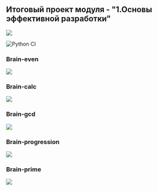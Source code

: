 
<h2>Итоговый проект модуля - "1.Основы эффективной разработки"</h2>

<a href="https://codeclimate.com/github/codeclimate/codeclimate/maintainability"><img src="https://api.codeclimate.com/v1/badges/a99a88d28ad37a79dbf6/maintainability" /></a>

![Python CI](https://github.com/pletnev-aa/python-project-lvl1/workflows/Python%20CI/badge.svg)


<h3>Brain-even</h3>
<a href="https://asciinema.org/a/dLKasYCAnE1syRucKKRZYgDFx" target="_blank"><img src="https://asciinema.org/a/dLKasYCAnE1syRucKKRZYgDFx.svg" /></a>

<h3>Brain-calc</h3>
<a href="https://asciinema.org/a/NvRGPDI9LCtfJbZCIA1KhLsUX" target="_blank"><img src="https://asciinema.org/a/NvRGPDI9LCtfJbZCIA1KhLsUX.svg" /></a>

<h3>Brain-gcd</h3>
<a href="https://asciinema.org/a/vuR3C3VgWRZmMaZJPj6pfGyXM" target="_blank"><img src="https://asciinema.org/a/vuR3C3VgWRZmMaZJPj6pfGyXM.svg" /></a>

<h3>Brain-progression</h3>
<a href="https://asciinema.org/a/JBpnj583cQsUN6ynLAkPMNslB" target="_blank"><img src="https://asciinema.org/a/JBpnj583cQsUN6ynLAkPMNslB.svg" /></a>

<h3>Brain-prime</h3>
<a href="https://asciinema.org/a/pia24DHhNaDJ6W1uwH1c6tTDU" target="_blank"><img src="https://asciinema.org/a/pia24DHhNaDJ6W1uwH1c6tTDU.svg" /></a>

